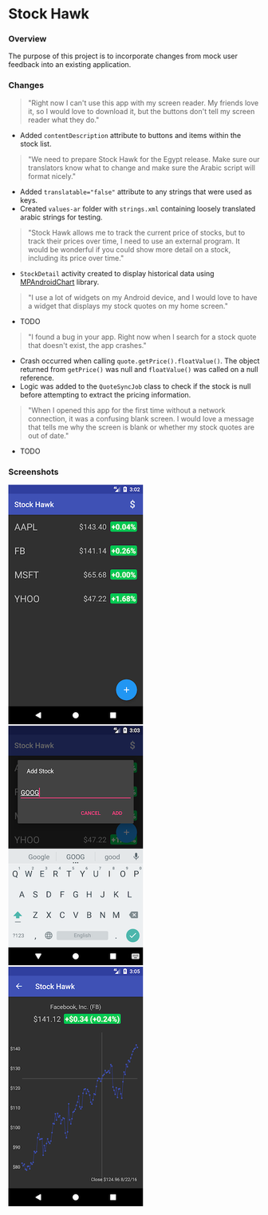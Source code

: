 # Stock Hawk

### Overview

The purpose of this project is to incorporate changes from mock user feedback into an existing application.

### Changes

> "Right now I can't use this app with my screen reader. My friends love it, so I would love to download it, but the buttons don't tell my screen reader what they do."

+ Added `contentDescription` attribute to buttons and items within the stock list. 

> "We need to prepare Stock Hawk for the Egypt release. Make sure our translators know what to change and make sure the Arabic script will format nicely."

+ Added `translatable="false"` attribute to any strings that were used as keys. 
+ Created `values-ar` folder with `strings.xml` containing loosely translated arabic strings for testing.

> "Stock Hawk allows me to track the current price of stocks, but to track their prices over time, I need to use an external program. It would be wonderful if you could show more detail on a stock, including its price over time."

+ `StockDetail` activity created to display historical data using [MPAndroidChart](https://github.com/PhilJay/MPAndroidChart) library.

> "I use a lot of widgets on my Android device, and I would love to have a widget that displays my stock quotes on my home screen."

+ TODO

> "I found a bug in your app. Right now when I search for a stock quote that doesn't exist, the app crashes."

+ Crash occurred when calling `quote.getPrice().floatValue()`. The object returned from `getPrice()` was null and `floatValue()` was called on a null reference. 
+ Logic was added to the `QuoteSyncJob` class to check if the stock is null before attempting to extract the pricing information. 

> "When I opened this app for the first time without a network connection, it was a confusing blank screen. I would love a message that tells me why the screen is blank or whether my stock quotes are out of date."

+ TODO

### Screenshots

![List](screenshots/list.png?raw=true) ![Add](screenshots/add.png?raw=true) ![Chart](screenshots/chart.png?raw=true)